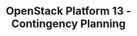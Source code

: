 ---
permalink: /product-documents/openstack-platform-13/nist-800-53/cp/
layout: control_response
title: OpenStack Platform 13 - Contingency Planning
category: Product Documents
lead: |
  Control responses for NIST 800-53 rev4.
subnav:
  data: components.openstack-platform-13.policies.CP-Contingency_Planning.component
  href: ['#%', control_key]
  text: control_key
product_info:
  name: OpenStack Platform 13
  opencontrol_component: openstack-platform-13
  control_family: CP-Contingency_Planning
---